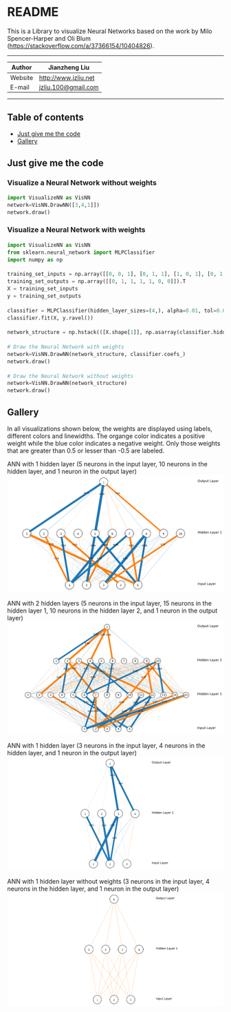 README
===========================
This is a Library to visualize Neural Networks based on the work by Milo Spencer-Harper and Oli Blum (https://stackoverflow.com/a/37366154/10404826).

****
	
|Author|Jianzheng Liu|
|---|---
|Website|http://www.jzliu.net
|E-mail|jzliu.100@gmail.com


****
## Table of contents
* [Just give me the code](#just-give-me-the-code)
* [Gallery](#gallery)


Just give me the code
----------

### Visualize a Neural Network without weights
```Python
import VisualizeNN as VisNN
network=VisNN.DrawNN([3,4,1]])
network.draw()
```

### Visualize a Neural Network with weights
```Python
import VisualizeNN as VisNN
from sklearn.neural_network import MLPClassifier
import numpy as np

training_set_inputs = np.array([[0, 0, 1], [0, 1, 1], [1, 0, 1], [0, 1, 0], [1, 0, 0], [1, 1, 1], [0, 0, 0]])
training_set_outputs = np.array([[0, 1, 1, 1, 1, 0, 0]]).T
X = training_set_inputs
y = training_set_outputs

classifier = MLPClassifier(hidden_layer_sizes=(4,), alpha=0.01, tol=0.001, random_state=1)
classifier.fit(X, y.ravel())

network_structure = np.hstack(([X.shape[1]], np.asarray(classifier.hidden_layer_sizes), [y.shape[1]]))

# Draw the Neural Network with weights
network=VisNN.DrawNN(network_structure, classifier.coefs_)
network.draw()

# Draw the Neural Network without weights
network=VisNN.DrawNN(network_structure)
network.draw()
```

Gallery
------
In all visualizations shown below, the weights are displayed using labels, different colors and linewidths. The organge color indicates a positive weight while the blue color indicates a negative weight. Only those weights that are greater than 0.5 or lesser than -0.5 are labeled.

ANN with 1 hidden layer (5 neurons in the input layer, 10 neurons in the hidden layer, and 1 neuron in the output layer)
![](/img/ANN_1.png "")

ANN with 2 hidden layers (5 neurons in the input layer, 15 neurons in the hidden layer 1, 10 neurons in the hidden layer 2, and 1 neuron in the output layer)
![](/img/ANN_2.png "")

ANN with 1 hidden layer (3 neurons in the input layer, 4 neurons in the hidden layer, and 1 neuron in the output layer)
![](/img/ANN_3.png)

ANN with 1 hidden layer without weights (3 neurons in the input layer, 4 neurons in the hidden layer, and 1 neuron in the output layer)
![](/img/ANN_4.png)
